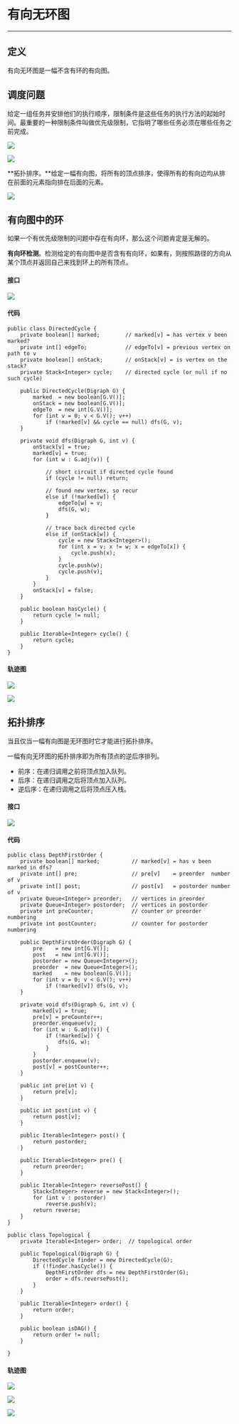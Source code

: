 # 有向无环图

---

## 定义

有向无环图是一幅不含有环的有向图。

## 调度问题

给定一组任务并安排他们的执行顺序，限制条件是这些任务的执行方法的起始时间。最重要的一种限制条件叫做优先级限制，它指明了哪些任务必须在哪些任务之前完成。

![](/assets/graph/dag_define1.png)

![](/assets/graph/dag_define2.png)

**拓扑排序。**给定一幅有向图，将所有的顶点排序，使得所有的有向边均从排在前面的元素指向排在后面的元素。

![](/assets/graph/dag_define3.png)

## 有向图中的环

如果一个有优先级限制的问题中存在有向环，那么这个问题肯定是无解的。

**有向环检测**。检测给定的有向图中是否含有有向环，如果有，则按照路径的方向从某个顶点并返回自己来找到环上的所有顶点。

#### 接口

![](/assets/graph/dag_interface1.png)

#### 代码

```
public class DirectedCycle {
    private boolean[] marked;        // marked[v] = has vertex v been marked?
    private int[] edgeTo;            // edgeTo[v] = previous vertex on path to v
    private boolean[] onStack;       // onStack[v] = is vertex on the stack?
    private Stack<Integer> cycle;    // directed cycle (or null if no such cycle)

    public DirectedCycle(Digraph G) {
        marked  = new boolean[G.V()];
        onStack = new boolean[G.V()];
        edgeTo  = new int[G.V()];
        for (int v = 0; v < G.V(); v++)
            if (!marked[v] && cycle == null) dfs(G, v);
    }

    private void dfs(Digraph G, int v) {
        onStack[v] = true;
        marked[v] = true;
        for (int w : G.adj(v)) {

            // short circuit if directed cycle found
            if (cycle != null) return;

            // found new vertex, so recur
            else if (!marked[w]) {
                edgeTo[w] = v;
                dfs(G, w);
            }

            // trace back directed cycle
            else if (onStack[w]) {
                cycle = new Stack<Integer>();
                for (int x = v; x != w; x = edgeTo[x]) {
                    cycle.push(x);
                }
                cycle.push(w);
                cycle.push(v);
            }
        }
        onStack[v] = false;
    }

    public boolean hasCycle() {
        return cycle != null;
    }

    public Iterable<Integer> cycle() {
        return cycle;
    }
}
```

#### 轨迹图

![](/assets/graph/dag_trace1.png)

![](/assets/graph/dag_trace2.png)

## 拓扑排序

当且仅当一幅有向图是无环图时它才能进行拓扑排序。

一幅有向无环图的拓扑排序即为所有顶点的逆后序排列。

* 前序：在递归调用之前将顶点加入队列。
* 后序：在递归调用之后将顶点加入队列。
* 逆后序：在递归调用之后将顶点压入栈。

#### 接口

![](/assets/graph/dag_interface2.png)

#### 代码

```
public class DepthFirstOrder {
    private boolean[] marked;          // marked[v] = has v been marked in dfs?
    private int[] pre;                 // pre[v]    = preorder  number of v
    private int[] post;                // post[v]   = postorder number of v
    private Queue<Integer> preorder;   // vertices in preorder
    private Queue<Integer> postorder;  // vertices in postorder
    private int preCounter;            // counter or preorder numbering
    private int postCounter;           // counter for postorder numbering

    public DepthFirstOrder(Digraph G) {
        pre    = new int[G.V()];
        post   = new int[G.V()];
        postorder = new Queue<Integer>();
        preorder  = new Queue<Integer>();
        marked    = new boolean[G.V()];
        for (int v = 0; v < G.V(); v++)
            if (!marked[v]) dfs(G, v);
    }

    private void dfs(Digraph G, int v) {
        marked[v] = true;
        pre[v] = preCounter++;
        preorder.enqueue(v);
        for (int w : G.adj(v)) {
            if (!marked[w]) {
                dfs(G, w);
            }
        }
        postorder.enqueue(v);
        post[v] = postCounter++;
    }

    public int pre(int v) {
        return pre[v];
    }

    public int post(int v) {
        return post[v];
    }

    public Iterable<Integer> post() {
        return postorder;
    }

    public Iterable<Integer> pre() {
        return preorder;
    }

    public Iterable<Integer> reversePost() {
        Stack<Integer> reverse = new Stack<Integer>();
        for (int v : postorder)
            reverse.push(v);
        return reverse;
    }
}
```

```
public class Topological {
    private Iterable<Integer> order;  // topological order

    public Topological(Digraph G) {
        DirectedCycle finder = new DirectedCycle(G);
        if (!finder.hasCycle()) {
            DepthFirstOrder dfs = new DepthFirstOrder(G);
            order = dfs.reversePost();
        }
    }

    public Iterable<Integer> order() {
        return order;
    }

    public boolean isDAG() {
        return order != null;
    }

}
```

#### 轨迹图

![](/assets/graph/dag_define2.png)

![](/assets/graph/dag_trace3.png)

![](/assets/graph/dag_trace4.png)



